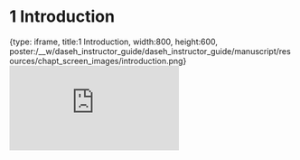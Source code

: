 # 1 Introduction
 
{type: iframe, title:1 Introduction, width:800, height:600, poster:/__w/daseh_instructor_guide/daseh_instructor_guide/manuscript/resources/chapt_screen_images/introduction.png}
![](https://hutchdatascience.org/daseh_instructor_guide/introduction.html)
 

 
